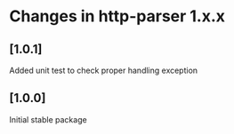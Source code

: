 # Changes in http-parser 1.x.x

## [1.0.1]
Added unit test to check proper handling exception

## [1.0.0]
Initial stable package